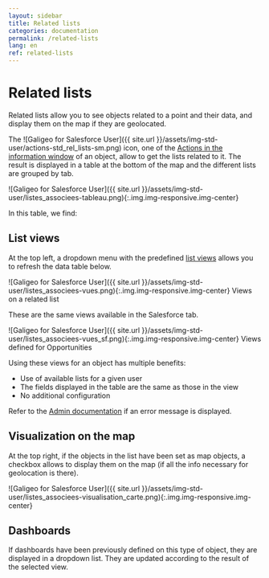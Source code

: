 ```yaml
---
layout: sidebar
title: Related lists
categories: documentation
permalink: /related-lists
lang: en
ref: related-lists
---
```


# Related lists

Related lists allow you to see objects related to a point and their data, and display them on the map if they are geolocated.

The ![Galigeo for Salesforce User]({{ site.url }}/assets/img-std-user/actions-std_rel_lists-sm.png) icon, one of the [Actions in the information window](/actions-en#standard-actions) of an object, allow to get the lists related to it. The result is displayed in a table at the bottom of the map and the different lists are grouped by tab.

![Galigeo for Salesforce User]({{ site.url }}/assets/img-std-user/listes_associees-tableau.png){:.img.img-responsive.img-center}

In this table, we find:

## List views

At the top left, a dropdown menu with the predefined [list views](https://help.salesforce.com/articleView?id=listviews_parent.htm&type=0) allows you to refresh the data table below.

![Galigeo for Salesforce User]({{ site.url }}/assets/img-std-user/listes_associees-vues.png){:.img.img-responsive.img-center}
Views on a related list

These are the same views available in the Salesforce tab.

![Galigeo for Salesforce User]({{ site.url }}/assets/img-std-user/listes_associees-vues_sf.png){:.img.img-responsive.img-center}
Views defined for Opportunities

Using these views for an object has multiple benefits:

- Use of available lists for a given user
- The fields displayed in the table are the same as those in the view
- No additional configuration

Refer to the [Admin documentation](/related-lists-admin/#list-views) if an error message is displayed.

## Visualization on the map

At the top right, if the objects in the list have been set as map objects, a checkbox allows to display them on the map (if all the info necessary for geolocation is there).

![Galigeo for Salesforce User]({{ site.url }}/assets/img-std-user/listes_associees-visualisation_carte.png){:.img.img-responsive.img-center}

## Dashboards

If dashboards have been previously defined on this type of object, they are displayed in a dropdown list. They are updated according to the result of the selected view.